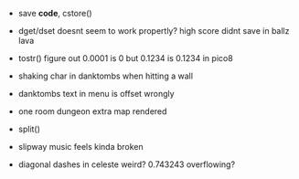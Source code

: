 * save __code__, cstore()
* dget/dset doesnt seem to work propertly? high score didnt save in ballz lava

* tostr() figure out 0.0001 is 0 but 0.1234 is 0.1234 in pico8
* shaking char in danktombs when hitting a wall
* danktombs text in menu is offset wrongly
* one room dungeon extra map rendered
* split()
* slipway music feels kinda broken
* diagonal dashes in celeste weird? 0.743243 overflowing?